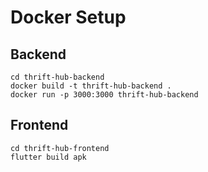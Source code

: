 # Docker Setup

## Backend
```
cd thrift-hub-backend
docker build -t thrift-hub-backend .
docker run -p 3000:3000 thrift-hub-backend
```

## Frontend
```
cd thrift-hub-frontend
flutter build apk
```

